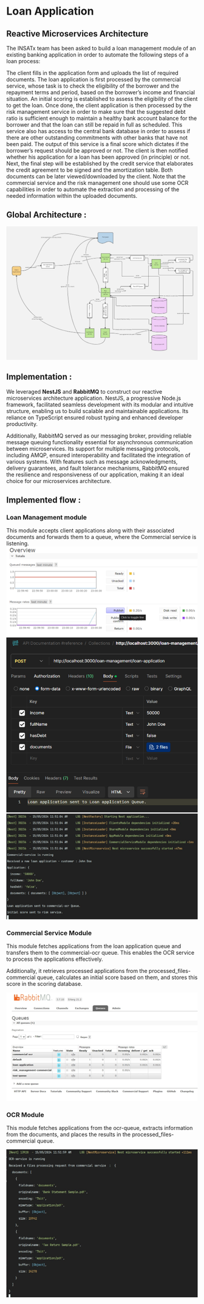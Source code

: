 # Loan Application
## Reactive Microservices Architecture
The INSATx team has been asked to build a loan management module of an existing banking application in order to automate the following steps of a loan process:

The client fills in the application form and uploads the list of required documents.
The loan application is first processed by the commercial service, whose task is to check the eligibility of the borrower and the repayment terms and period, based on the borrower’s income and financial situation. An initial scoring is established to assess the eligibility of the client to get the loan.
Once done, the client application is then processed by the risk management service in order to make sure that the suggested debt ratio is sufficient enough to maintain a healthy bank account balance for the borrower and that the loan can still be repaid in full as scheduled. This service also has access to the central bank database in order to assess if there are other outstanding commitments with other banks that have not been paid. The output of this service is a final score which dictates if the borrower’s request should be approved or not.
The client is then notified whether his application for a loan has been approved (in principle) or not. Next, the final step will be established by the credit service that elaborates the credit agreement to be signed and the amortization table. Both documents can be later viewed/downloaded by the client.
Note that the commercial service and the risk management one should use some OCR capabilities in order to automate the extraction and processing of the needed information within the uploaded documents.

## Global Architecture :

![tp4.jpg](tp4.jpg)

## Implementation :

We leveraged **NestJS** and **RabbitMQ** to construct our reactive microservices architecture application. NestJS, a progressive Node.js framework, facilitated seamless development with its modular and intuitive structure, enabling us to build scalable and maintainable applications. Its reliance on TypeScript ensured robust typing and enhanced developer productivity.

Additionally, RabbitMQ served as our messaging broker, providing reliable message queuing functionality essential for asynchronous communication between microservices. Its support for multiple messaging protocols, including AMQP, ensured interoperability and facilitated the integration of various systems. With features such as message acknowledgments, delivery guarantees, and fault tolerance mechanisms, RabbitMQ ensured the resilience and responsiveness of our application, making it an ideal choice for our microservices architecture.



## Implemented flow :
### Loan Management module


This module accepts client applications along with their associated documents and forwards them to a queue, where the Commercial service is listening.
![img_2.png](img_2.png)
![img_3.png](img_3.png)
![e854e69f-b84d-432e-939e-e40bfc6463ce.jpg](e854e69f-b84d-432e-939e-e40bfc6463ce.jpg)
### Commercial Service Module
This module fetches applications from the loan application queue and transfers them to the commercial-ocr queue. This enables the OCR service to process the applications effectively.

Additionally, it retrieves processed applications from the processed_files-commercial queue, calculates an initial score based on them, and stores this score in the scoring database.

![dbacb480-dffd-42fb-b428-e52afca41522.jpg](dbacb480-dffd-42fb-b428-e52afca41522.jpg)

### OCR Module

This module fetches applications from the ocr-queue, extracts information from the documents, and places the results in the processed_files-commercial queue.

![185f836f-edb8-4f67-b9ab-f1cac8c906ff.jpg](185f836f-edb8-4f67-b9ab-f1cac8c906ff.jpg)

